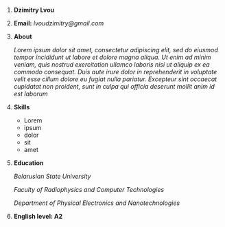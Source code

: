 1. **Dzimitry Lvou**

1. **Email:** _lvoudzimitry@gmail.com_

1. **About**

   _Lorem ipsum dolor sit amet, consectetur adipiscing elit, sed do eiusmod tempor incididunt ut labore et dolore magna aliqua. Ut enim ad minim veniam, quis nostrud exercitation ullamco laboris nisi ut aliquip ex ea commodo consequat. Duis aute irure dolor in reprehenderit in voluptate velit esse cillum dolore eu fugiat nulla pariatur. Excepteur sint occaecat cupidatat non proident, sunt in culpa qui officia deserunt mollit anim id est laborum_

1. **Skills**

   - Lorem
   - ipsum
   - dolor
   - sit
   - amet

1. **Education**

   _Belarusian State University_

   _Faculty of Radiophysics and Computer Technologies_

   _Department of Physical Electronics and Nanotechnologies_

1. **English level: A2**
